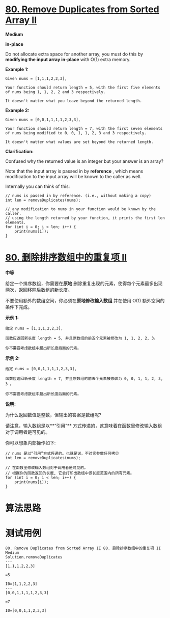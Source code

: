 # [80. Remove Duplicates from Sorted Array II][enTitle]

**Medium**

**in-place** 

Do not allocate extra space for another array, you must do this by **modifying the input array in-place**  with O(1) extra memory.

**Example 1:** 

```
Given nums = [1,1,1,2,2,3],

Your function should return length = 5, with the first five elements of nums being 1, 1, 2, 2 and 3 respectively.

It doesn't matter what you leave beyond the returned length.
```

**Example 2:** 

```
Given nums = [0,0,1,1,1,1,2,3,3],

Your function should return length = 7, with the first seven elements of nums being modified to 0, 0, 1, 1, 2, 3 and 3 respectively.

It doesn't matter what values are set beyond the returned length.

```

**Clarification:** 

Confused why the returned value is an integer but your answer is an array?

Note that the input array is passed in by **reference** , which means modification to the input array will be known to the caller as well.

Internally you can think of this:

```
// nums is passed in by reference. (i.e., without making a copy)
int len = removeDuplicates(nums);

// any modification to nums in your function would be known by the caller.
// using the length returned by your function, it prints the first len elements.
for (int i = 0; i < len; i++) {
    print(nums[i]);
}

```


# [80. 删除排序数组中的重复项 II][cnTitle]

**中等**

给定一个排序数组，你需要在**原地** 删除重复出现的元素，使得每个元素最多出现两次，返回移除后数组的新长度。

不要使用额外的数组空间，你必须在**原地修改输入数组** 并在使用 O(1) 额外空间的条件下完成。

**示例 1:** 

```
给定 nums = [1,1,1,2,2,3],

函数应返回新长度 length = 5, 并且原数组的前五个元素被修改为 1, 1, 2, 2, 3。

你不需要考虑数组中超出新长度后面的元素。
```

**示例 2:** 

```
给定 nums = [0,0,1,1,1,1,2,3,3],

函数应返回新长度 length = 7, 并且原数组的前五个元素被修改为 0, 0, 1, 1, 2, 3, 3 。

你不需要考虑数组中超出新长度后面的元素。

```

**说明:** 

为什么返回数值是整数，但输出的答案是数组呢?

请注意，输入数组是以**“引用”** 方式传递的，这意味着在函数里修改输入数组对于调用者是可见的。

你可以想象内部操作如下:

```
// nums 是以“引用”方式传递的。也就是说，不对实参做任何拷贝
int len = removeDuplicates(nums);

// 在函数里修改输入数组对于调用者是可见的。
// 根据你的函数返回的长度, 它会打印出数组中该长度范围内的所有元素。
for (int i = 0; i < len; i++) {
    print(nums[i]);
}
```




# 算法思路

# 测试用例
```
80. Remove Duplicates from Sorted Array II 80. 删除排序数组中的重复项 II Medium
Solution.removeDuplicates
---
[1,1,1,2,2,3]

=5

I0=[1,1,2,2,3]
---
[0,0,1,1,1,1,2,3,3]

=7

I0=[0,0,1,1,2,3,3]
```

[enTitle]: https://leetcode.com/problems/remove-duplicates-from-sorted-array-ii/
[cnTitle]: https://leetcode-cn.com/problems/remove-duplicates-from-sorted-array-ii/
